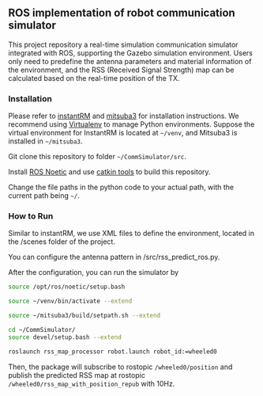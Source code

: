 ## ROS implementation of robot communication simulator

This project repository a real-time simulation communication simulator integrated with ROS, supporting the Gazebo simulation environment. Users only need to predefine the antenna parameters and material information of the environment, and the RSS (Received Signal Strength) map can be calculated based on the real-time position of the TX.

### Installation

Please refer to [instantRM](https://github.com/NVlabs/instant-rm) and [mitsuba3](https://github.com/mitsuba-renderer/mitsuba3) for installation instructions. We recommend using [Virtualenv](https://virtualenv.pypa.io/en/latest/) to manage Python environments. Suppose the virtual environment for InstantRM is located at `~/venv`, and Mitsuba3 is installed in `~/mitsuba3`.

Git clone this repository to folder `~/CommSimulator/src`.

Install [ROS Noetic](https://www.ros.org/) and use [catkin tools](https://catkin-tools.readthedocs.io/en/latest/) to build this repository.

Change the file paths in the python code to your actual path, with the current path being `~/`.

### How to Run

Similar to instantRM, we use XML files to define the environment, located in the /scenes folder of the project.

You can configure the antenna pattern in /src/rss_predict_ros.py. 

After the configuration, you can run the simulator by

```bash
source /opt/ros/noetic/setup.bash

source ~/venv/bin/activate --extend

source ~/mitsuba3/build/setpath.sh --extend

cd ~/CommSimulator/
source devel/setup.bash --extend

roslaunch rss_map_processor robot.launch robot_id:=wheeled0
```

Then, the package will subscribe to rostopic `/wheeled0/position` and publish the predicted RSS map at rostopic `/wheeled0/rss_map_with_position_repub` with 10Hz.

